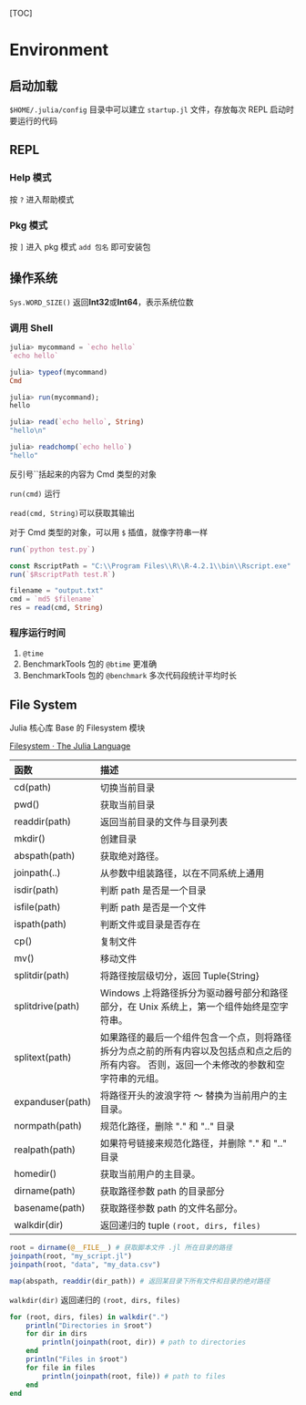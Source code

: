 [TOC]

# Environment

## 启动加载

`$HOME/.julia/config` 目录中可以建立 `startup.jl` 文件，存放每次 REPL 启动时要运行的代码

## REPL

### Help 模式



按 `?` 进入帮助模式

### Pkg 模式

按 `]` 进入 pkg 模式 `add 包名` 即可安装包



## 操作系统

`Sys.WORD_SIZE()` 返回**Int32**或**Int64**，表示系统位数

### 调用 Shell

```julia
julia> mycommand = `echo hello`
`echo hello`

julia> typeof(mycommand)
Cmd

julia> run(mycommand);
hello

julia> read(`echo hello`, String)
"hello\n"

julia> readchomp(`echo hello`)
"hello"
```

反引号``括起来的内容为 Cmd 类型的对象

`run(cmd)` 运行

`read(cmd, String)`可以获取其输出

对于 Cmd 类型的对象，可以用 `$` 插值，就像字符串一样

```julia
run(`python test.py`)

const RscriptPath = "C:\\Program Files\\R\\R-4.2.1\\bin\\Rscript.exe"
run(`$RscriptPath test.R`)
```

```julia
filename = "output.txt"
cmd = `md5 $filename`
res = read(cmd, String)
```



### 程序运行时间

1. `@time`
2. BenchmarkTools 包的 `@btime` 更准确
3. BenchmarkTools 包的 `@benchmark` 多次代码段统计平均时长



## File System

Julia 核心库 Base 的 Filesystem 模块  

[Filesystem · The Julia Language](https://docs.julialang.org/en/v1/base/file/)

| 函数             | 描述                                                         |
| :--------------- | :----------------------------------------------------------- |
| cd(path)         | 切换当前目录                                                 |
| pwd()            | 获取当前目录                                                 |
| readdir(path)    | 返回当前目录的文件与目录列表                                 |
| mkdir()          | 创建目录                                                     |
| abspath(path)    | 获取绝对路径。                                               |
| joinpath(..)     | 从参数中组装路径，以在不同系统上通用                         |
| isdir(path)      | 判断 path 是否是一个目录                                     |
| isfile(path)     | 判断 path 是否是一个文件                                     |
| ispath(path)     | 判断文件或目录是否存在                                       |
| cp()             | 复制文件                                                     |
| mv()             | 移动文件                                                     |
| splitdir(path)   | 将路径按层级切分，返回 Tuple{String}                         |
| splitdrive(path) | Windows 上将路径拆分为驱动器号部分和路径部分，在 Unix 系统上，第一个组件始终是空字符串。 |
| splitext(path)   | 如果路径的最后一个组件包含一个点，则将路径拆分为点之前的所有内容以及包括点和点之后的所有内容。 否则，返回一个未修改的参数和空字符串的元组。 |
| expanduser(path) | 将路径开头的波浪字符 ～ 替换为当前用户的主目录。             |
| normpath(path)   | 规范化路径，删除 "." 和 ".." 目录                            |
| realpath(path)   | 如果符号链接来规范化路径，并删除 "." 和 ".." 目录            |
| homedir()        | 获取当前用户的主目录。                                       |
| dirname(path)    | 获取路径参数 path 的目录部分                                 |
| basename(path)   | 获取路径参数 path 的文件名部分。                             |
| walkdir(dir)     | 返回递归的 tuple `(root, dirs, files)`                       |



```julia
root = dirname(@__FILE__) # 获取脚本文件 .jl 所在目录的路径
joinpath(root, "my_script.jl")
joinpath(root, "data", "my_data.csv")
```



```julia
map(abspath, readdir(dir_path)) # 返回某目录下所有文件和目录的绝对路径
```



`walkdir(dir)` 返回递归的 `(root, dirs, files)`

```julia
for (root, dirs, files) in walkdir(".")
    println("Directories in $root")
    for dir in dirs
        println(joinpath(root, dir)) # path to directories
    end
    println("Files in $root")
    for file in files
        println(joinpath(root, file)) # path to files
    end
end
```

